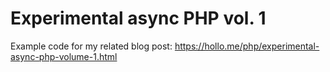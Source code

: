 # Experimental async PHP vol. 1

Example code for my related blog post: https://hollo.me/php/experimental-async-php-volume-1.html
